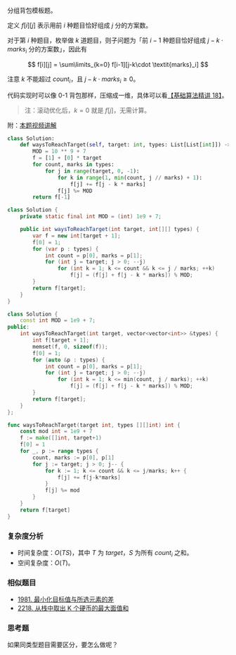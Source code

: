 分组背包模板题。

定义 $f[i][j]$ 表示用前 $i$ 种题目恰好组成 $j$ 分的方案数。

对于第 $i$ 种题目，枚举做 $k$ 道题目，则子问题为「前 $i-1$ 种题目恰好组成 $j-k\cdot \textit{marks}_i$ 分的方案数」，因此有

$$
f[i][j] = \sum\limits_{k=0} f[i-1][j-k\cdot \textit{marks}_i]
$$

注意 $k$ 不能超过 $\textit{count}_i$，且 $j-k\cdot \textit{marks}_i\ge 0$。

代码实现时可以像 0-1 背包那样，压缩成一维，具体可以看[【基础算法精讲 18】](https://www.bilibili.com/video/BV16Y411v7Y6/)。

> 注：滚动优化后，$k=0$ 就是 $f[j]$，无需计算。

附：[本题视频讲解](https://www.bilibili.com/video/BV1SN411c7eD/)

```py [sol1-Python3]
class Solution:
    def waysToReachTarget(self, target: int, types: List[List[int]]) -> int:
        MOD = 10 ** 9 + 7
        f = [1] + [0] * target
        for count, marks in types:
            for j in range(target, 0, -1):
                for k in range(1, min(count, j // marks) + 1):
                    f[j] += f[j - k * marks]
                f[j] %= MOD
        return f[-1]
```

```java [sol1-Java]
class Solution {
    private static final int MOD = (int) 1e9 + 7;

    public int waysToReachTarget(int target, int[][] types) {
        var f = new int[target + 1];
        f[0] = 1;
        for (var p : types) {
            int count = p[0], marks = p[1];
            for (int j = target; j > 0; --j)
                for (int k = 1; k <= count && k <= j / marks; ++k)
                    f[j] = (f[j] + f[j - k * marks]) % MOD;
        }
        return f[target];
    }
}
```

```cpp [sol1-C++]
class Solution {
    const int MOD = 1e9 + 7;
public:
    int waysToReachTarget(int target, vector<vector<int>> &types) {
        int f[target + 1];
        memset(f, 0, sizeof(f));
        f[0] = 1;
        for (auto &p : types) {
            int count = p[0], marks = p[1];
            for (int j = target; j > 0; --j)
                for (int k = 1; k <= min(count, j / marks); ++k)
                    f[j] = (f[j] + f[j - k * marks]) % MOD;
        }
        return f[target];
    }
};
```

```go [sol1-Go]
func waysToReachTarget(target int, types [][]int) int {
	const mod int = 1e9 + 7
	f := make([]int, target+1)
	f[0] = 1
	for _, p := range types {
		count, marks := p[0], p[1]
		for j := target; j > 0; j-- {
			for k := 1; k <= count && k <= j/marks; k++ {
				f[j] += f[j-k*marks]
			}
			f[j] %= mod
		}
	}
	return f[target]
}
```

### 复杂度分析

- 时间复杂度：$O(TS)$，其中 $T$ 为 $\textit{target}$，$S$ 为所有 $\textit{count}_i$ 之和。
- 空间复杂度：$O(T)$。

### 相似题目

- [1981. 最小化目标值与所选元素的差](https://leetcode.cn/problems/minimize-the-difference-between-target-and-chosen-elements/)
- [2218. 从栈中取出 K 个硬币的最大面值和](https://leetcode.cn/problems/maximum-value-of-k-coins-from-piles/)

### 思考题

如果同类型题目需要区分，要怎么做呢？

